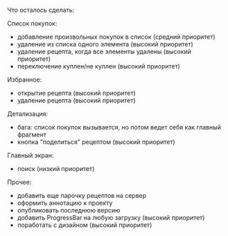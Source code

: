 Что осталось сделать:

Список покупок:
- добавление произвольных покупок в список (средний приоритет)
- удаление из списка одного элемента (высокий приоритет)
- удаление рецепта, когда все элементы удалены (высокий приоритет)
- переключение куплен/не куплен (высокий приоритет)

Избранное:
- открытие рецепта (высокий приоритет)
- удаление рецепта (высокий приоритет)

Детализация:
- бага: список покупок вызывается, но потом ведет себя как главный фрагмент 
- кнопка "поделиться" рецептом (высокий приоритет)

Главный экран:
- поиск (низкий приоритет)

Прочее:
- добавить еще парочку рецептов на сервер
- оформить аннотацию к проекту
- опубликовать последнюю версию
- добавить ProgressBar на любую загрузку (высокий приоритет)
- поработать с дизайном (высокий приоритет)